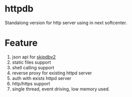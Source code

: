 # httpdb

Standalong version for http server using in next softcenter.

# Feature

1. json api for [skipdbv2](https://github.com/koolshare/skipdbv2)
2. static files support
3. shell calling support
4. reverse proxy for existing httpd server
5. auth with exists httpd server
6. http/https support
7. single thread, event driving, low memory used.
